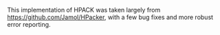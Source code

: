 This implementation of HPACK was taken largely from https://github.com/Jamol/HPacker, with a few bug fixes and more robust error reporting.
